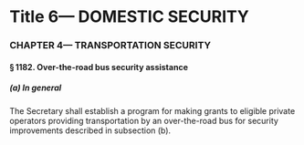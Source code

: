 
# Title 6— DOMESTIC SECURITY
### CHAPTER 4— TRANSPORTATION SECURITY
#### § 1182. Over-the-road bus security assistance
##### (a) In general

The Secretary shall establish a program for making grants to eligible private operators providing transportation by an over-the-road bus for security improvements described in subsection (b).
